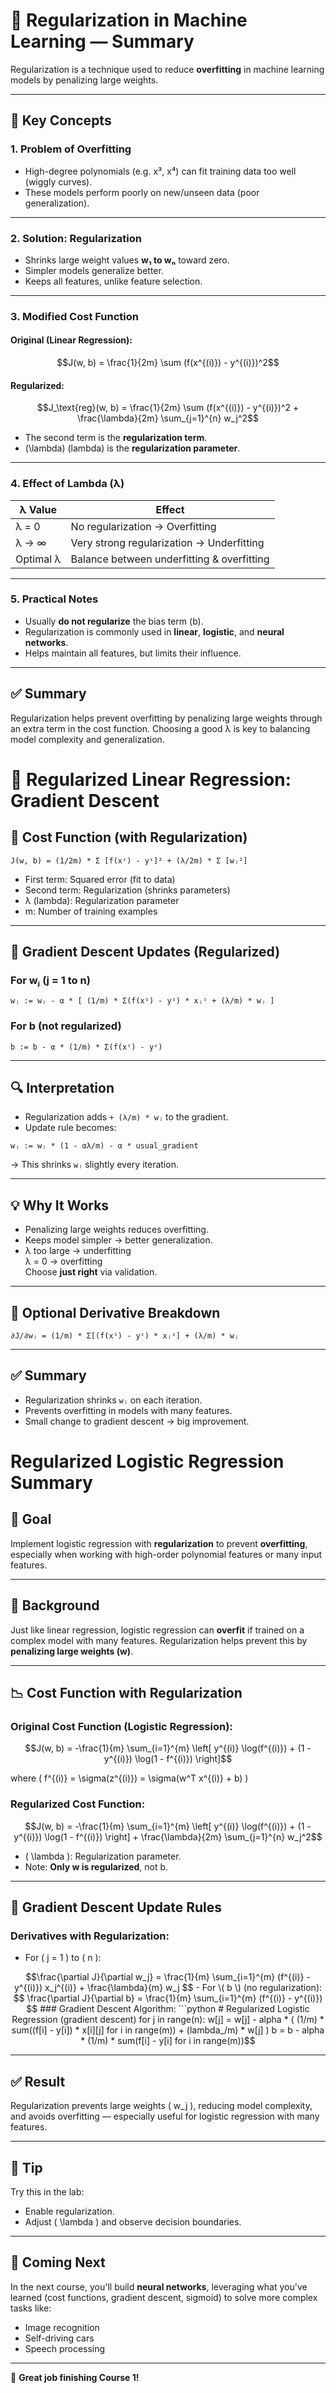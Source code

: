 # 📘 Regularization in Machine Learning — Summary

Regularization is a technique used to reduce **overfitting** in machine learning models by penalizing large weights.

---

## 🔑 Key Concepts

### 1. **Problem of Overfitting**

- High-degree polynomials (e.g. x³, x⁴) can fit training data too well (wiggly curves).
- These models perform poorly on new/unseen data (poor generalization).

---

### 2. **Solution: Regularization**

- Shrinks large weight values **w₁ to wₙ** toward zero.
- Simpler models generalize better.
- Keeps all features, unlike feature selection.

---

### 3. **Modified Cost Function**

#### Original (Linear Regression):

```math
J(w, b) = \frac{1}{2m} \sum (f(x^{(i)}) - y^{(i)})^2
```

#### Regularized:

```math
J_\text{reg}(w, b) = \frac{1}{2m} \sum (f(x^{(i)}) - y^{(i)})^2 + \frac{\lambda}{2m} \sum_{j=1}^{n} w_j^2
```

- The second term is the **regularization term**.
- \(\lambda\) (lambda) is the **regularization parameter**.

---

### 4. **Effect of Lambda (λ)**

| λ Value   | Effect                                     |
| --------- | ------------------------------------------ |
| λ = 0     | No regularization → Overfitting            |
| λ → ∞     | Very strong regularization → Underfitting  |
| Optimal λ | Balance between underfitting & overfitting |

---

### 5. **Practical Notes**

- Usually **do not regularize** the bias term (b).
- Regularization is commonly used in **linear**, **logistic**, and **neural networks**.
- Helps maintain all features, but limits their influence.

---

## ✅ Summary

Regularization helps prevent overfitting by penalizing large weights through an extra term in the cost function. Choosing a good λ is key to balancing model complexity and generalization.

# 🧠 Regularized Linear Regression: Gradient Descent

## 📘 Cost Function (with Regularization)

```text
J(w, b) = (1/2m) * Σ [f(xᶦ) - yᶦ]² + (λ/2m) * Σ [wⱼ²]
```

- First term: Squared error (fit to data)
- Second term: Regularization (shrinks parameters)
- λ (lambda): Regularization parameter
- m: Number of training examples

---

## 🔁 Gradient Descent Updates (Regularized)

### For wⱼ (j = 1 to n)

```text
wⱼ := wⱼ - α * [ (1/m) * Σ(f(xᶦ) - yᶦ) * xⱼᶦ + (λ/m) * wⱼ ]
```

### For b (not regularized)

```text
b := b - α * (1/m) * Σ(f(xᶦ) - yᶦ)
```

---

## 🔍 Interpretation

- Regularization adds `+ (λ/m) * wⱼ` to the gradient.
- Update rule becomes:

```text
wⱼ := wⱼ * (1 - αλ/m) - α * usual_gradient
```

→ This shrinks `wⱼ` slightly every iteration.

---

## 💡 Why It Works

- Penalizing large weights reduces overfitting.
- Keeps model simpler → better generalization.
- λ too large → underfitting  
  λ = 0 → overfitting  
  Choose **just right** via validation.

---

## 🧮 Optional Derivative Breakdown

```text
∂J/∂wⱼ = (1/m) * Σ[(f(xᶦ) - yᶦ) * xⱼᶦ] + (λ/m) * wⱼ
```

---

## ✅ Summary

- Regularization shrinks `wⱼ` on each iteration.
- Prevents overfitting in models with many features.
- Small change to gradient descent → big improvement.

# Regularized Logistic Regression Summary

## 🎯 Goal

Implement logistic regression with **regularization** to prevent **overfitting**, especially when working with high-order polynomial features or many input features.

---

## 🧠 Background

Just like linear regression, logistic regression can **overfit** if trained on a complex model with many features. Regularization helps prevent this by **penalizing large weights (w)**.

---

## 📉 Cost Function with Regularization

### Original Cost Function (Logistic Regression):

```math
J(w, b) = -\frac{1}{m} \sum_{i=1}^{m} \left[ y^{(i)} \log(f^{(i)}) + (1 - y^{(i)}) \log(1 - f^{(i)}) \right]
```

where \( f^{(i)} = \sigma(z^{(i)}) = \sigma(w^T x^{(i)} + b) \)

### Regularized Cost Function:

```math
J(w, b) = -\frac{1}{m} \sum_{i=1}^{m} \left[ y^{(i)} \log(f^{(i)}) + (1 - y^{(i)}) \log(1 - f^{(i)}) \right] + \frac{\lambda}{2m} \sum_{j=1}^{n} w_j^2
```

- \( \lambda \): Regularization parameter.
- Note: **Only w is regularized**, not b.

---

## 🔁 Gradient Descent Update Rules

### Derivatives with Regularization:

- For \( j = 1 \) to \( n \):

```math
\frac{\partial J}{\partial w_j} = \frac{1}{m} \sum_{i=1}^{m} (f^{(i)} - y^{(i)}) x_j^{(i)} + \frac{\lambda}{m} w_j
$$

- For \( b \) (no regularization):

$$
\frac{\partial J}{\partial b} = \frac{1}{m} \sum_{i=1}^{m} (f^{(i)} - y^{(i)})
$$

### Gradient Descent Algorithm:

```python
# Regularized Logistic Regression (gradient descent)
for j in range(n):
    w[j] = w[j] - alpha * ( (1/m) * sum((f[i] - y[i]) * x[i][j] for i in range(m)) + (lambda_/m) * w[j] )

b = b - alpha * (1/m) * sum(f[i] - y[i] for i in range(m))
```

---

## ✅ Result

Regularization prevents large weights \( w_j \), reducing model complexity, and avoids overfitting — especially useful for logistic regression with many features.

---

## 🧪 Tip

Try this in the lab:

- Enable regularization.
- Adjust \( \lambda \) and observe decision boundaries.

---

## 🚀 Coming Next

In the next course, you'll build **neural networks**, leveraging what you've learned (cost functions, gradient descent, sigmoid) to solve more complex tasks like:

- Image recognition
- Self-driving cars
- Speech processing

---

🎉 **Great job finishing Course 1!**
